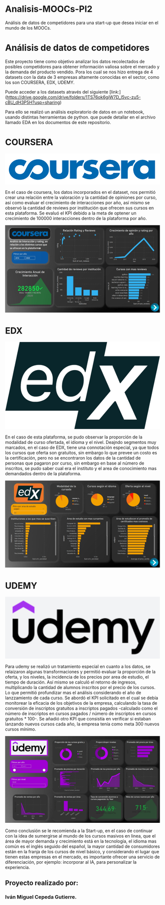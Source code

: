 # Analisis-MOOCs-PI2
Análisis de datos de competidores para una start-up que desea iniciar en el mundo de los MOOCs.

# Análisis de datos de competidores
Este proyecto tiene como objetivo analizar los datos recolectados de posibles competidores para obtener información valiosa sobre el mercado y la demanda del producto vendido. Pora los cual se nos hizo entrega de 4 datasets con la data de 3 empresas altamente conocidas en el sector, como los son COURSERA, EDX, UDEMY.

Puede acceder a los datasets através del siguiente [link:] (https://drive.google.com/drive/folders/1TS76ok6giW7D_l5vc-zu5-cBU_dH3P5H?usp=sharing)

Para ello se realizó un análisis exploratorio de datos en un notebook, usando distintas herramientas de python. que puede detallar en el archivo llamado EDA en los documentos de este repositorio.


# COURSERA
![](https://github.com/Ivan-Cepeda/Analisis-MOOCs-PI2/blob/main/src/R.png)


En el caso de coursera, los datos incorporados en el dataset, nos permitió crear una relación entre la valoración y la cantidad de opiniones por curso, así como evaluar el crecimiento de interacciones por año, así mismo se observó la cantidad de reviews por institución que ofrecen sus cursos en esta plataforma. Se evaluó el KPI debido a la meta de optener un crecimiento de 100000 interacciones dentro de la plataforma por año. 

![](https://github.com/Ivan-Cepeda/Analisis-MOOCs-PI2/blob/main/src/cors.jpeg)

# EDX
![](https://github.com/Ivan-Cepeda/Analisis-MOOCs-PI2/blob/main/src/edx.png)


En el caso de esta plataforma, se pudo observar la proporción de la modalidad de curso ofertada, el idioma y el nivel. Deajndo segmentos muy marcados, en el caso de EDX, tiene una connotación especial, ya que todos los cursos que oferta son gratuitos, sin embargo lo que prevee un costo es la certificación, pero no se encontraron los datos de la cantidad de personas que pagaron por curso, sin embargo en base al número de inscritos, se pudo saber cual era el instituto y el area de conocimiento mas demandados dentro de la plataforma. 

![](https://github.com/Ivan-Cepeda/Analisis-MOOCs-PI2/blob/main/src/edxs.jpeg)

# UDEMY
![](https://github.com/Ivan-Cepeda/Analisis-MOOCs-PI2/blob/main/src/udemy.png)


Para udemy se realizó un tratamiento especial en cuanto a los datos, se relaizaron algunas transformaciones y permitió evaluar la proporción de la oferta, y los niveles, la incidencia de los precios por area de estudio, el tiempo de duración. Así mismo se calculó el retorno de ingresos, multiplicando la cantidad de alumnos inscritos por el precio de los cursos. Lo que permitió profundizar mas el análisis considerando el año de lanzzamiento de cada curso. Se abordó el KPI solicitado en el cual  se debía monitorear la eficacia de los objetivos de la empresa, calculando la tasa de conversión de inscriptos gratuitos a inscriptos pagados -calculado como el número de inscriptos en cursos pagados / número de inscriptos en cursos gratuitos * 100-. Se añadió otro KPI que consistía en verificar si estaban lanzando nuevos cursos cada año, la empresa tenía como meta 300 nuevos cursos mínimo.

![](https://github.com/Ivan-Cepeda/Analisis-MOOCs-PI2/blob/main/src/udem.jpeg)


 Como conclusión se le recomienda a la Start-up, en el caso de continuar con la idea de sumergirse al mundo de los cursos masivos en linea, que el área de mayor demanda y crecimiento está en la tecnología, el idioma mas común es el inglés seguido del español, la mayor cantidad de consumidores están en la franja de los cursos de nivel básico, y considerando el lugar que tienen estas empresas en el mercado, es importante ofrecer una servicio de diferenciación, por ejemplo: incorporar al IA, para personalizar la experiencia.  

## Proyecto realizado por:
### Iván Miguel Cepeda Gutierre.
